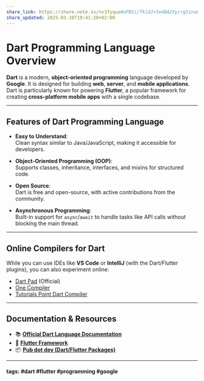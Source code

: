 ```yaml
---
share_link: https://share.note.sx/nv3fyqua#aPBSi/TkldJ+Ie4BA2Vy/rg51na6/aUib8WxW0UD2Ms
share_updated: 2025-03-28T19:41:28+02:00
---
```


# Dart Programming Language Overview

**Dart** is a modern, **object-oriented programming** language developed by **Google**. It is designed for building **web**, **server**, and **mobile applications**. Dart is particularly known for powering **Flutter**, a popular framework for creating **cross-platform mobile apps** with a single codebase.

---

## Features of Dart Programming Language

- **Easy to Understand**:  
  Clean syntax similar to Java/JavaScript, making it accessible for developers.
  
- **Object-Oriented Programming (OOP)**:  
  Supports classes, inheritance, interfaces, and mixins for structured code.

- **Open Source**:  
  Dart is free and open-source, with active contributions from the community.

- **Asynchronous Programming**:  
  Built-in support for `async`/`await` to handle tasks like API calls without blocking the main thread.

---

## Online Compilers for Dart

While you can use IDEs like **VS Code** or **IntelliJ** (with the Dart/Flutter plugins), you can also experiment online:
- [Dart Pad](https://dartpad.dev/) (Official)
- [One Compiler](https://onecompiler.com/dart)
- [Tutorials Point Dart Compiler](https://www.tutorialspoint.com/execute_dart_online.php)

---

## Documentation & Resources
- 📚 [**Official Dart Language Documentation**](https://dart.dev/language)  
- 🔗 [**Flutter Framework**](https://flutter.dev)  
- 📦 [**Pub dot dev (Dart/Flutter Packages)**](https://pub.dev)

---

#### tags: #dart #flutter #programming #google
